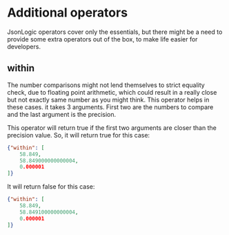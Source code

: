 # Additional operators

JsonLogic operators cover only the essentials, but there might be a need to provide some extra operators out of the box, to make life easier for developers. 

## within

The number comparisons might not lend themselves to strict equality check, due to floating point arithmetic, which could result in a really close but not exactly same number as you might think. This operator helps in these cases. it takes 3 arguments. First two are the numbers to compare and the last argument is the precision. 

This operator will return true if the first two arguments are closer than the precision value. So, it will return true for this case:

```json
{"within": [
    58.849,
    58.849000000000004,
    0.000001 
]}
```

It will return false for this case:
```json
{"within": [
    58.849,
    58.849100000000004,
    0.000001 
]}
```
